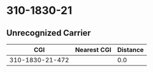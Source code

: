 # 310-1830-21
## Unrecognized Carrier


| CGI | Nearest CGI | Distance |
|-----|-------------|----------|
| 310-1830-21-472 |  | 0.0 |
